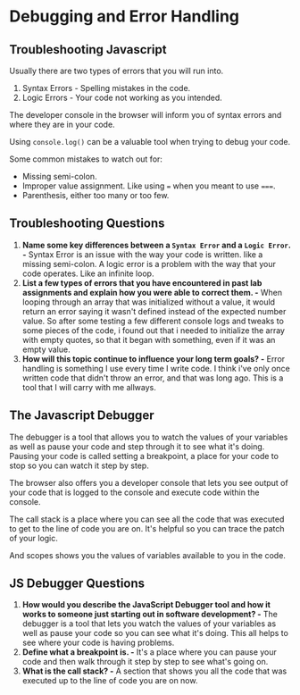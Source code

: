 # Debugging and Error Handling

## Troubleshooting Javascript

Usually there are two types of errors that you will run into.

1. Syntax Errors - Spelling mistakes in the code.
2. Logic Errors - Your code not working as you intended.

The developer console in the browser will inform you of syntax errors and where they are in your code.

Using `console.log()` can be a valuable tool when trying to debug your code.

Some common mistakes to watch out for:

* Missing semi-colon.
* Improper value assignment. Like using `=` when you meant to use `===`.
* Parenthesis, either too many or too few.

## Troubleshooting Questions

1. **Name some key differences between a `Syntax Error` and a `Logic Error`. -** Syntax Error is an issue with the way your code is written. like a missing semi-colon. A logic error is a problem with the way that your code operates. Like an infinite loop.
2. **List a few types of errors that you have encountered in past lab assignments and explain how you were able to correct them. -** When looping through an array that was initialized without a value, it would return an error saying it wasn't defined instead of the expected number value. So after some testing a few different console logs and tweaks to some pieces of the code, i found out that i needed to initialize the array with empty quotes, so that it began with something, even if it was an empty value.
3. **How will this topic continue to influence your long term goals? -** Error handling is something I use every time I write code. I think i've only once written code that didn't throw an error, and that was long ago. This is a tool that I will carry with me allways.

## The Javascript Debugger

The debugger is a tool that allows you to watch the values of your variables as well as pause your code and step through it to see what it's doing. Pausing your code is called setting a breakpoint, a place for your code to stop so you can watch it step by step.

The browser also offers you a developer console that lets you see output of your code that is logged to the console and execute code within the console.

The call stack is a place where you can see all the code that was executed to get to the line of code you are on. It's helpful so you can trace the patch of your logic.

And scopes shows you the values of variables available to you in the code.

## JS Debugger Questions

1. **How would you describe the JavaScript Debugger tool and how it works to someone just starting out in software development? -** The debugger is a tool that lets you watch the values of your variables as well as pause your code so you can see what it's doing. This all helps to see where your code is having problems.
2. **Define what a breakpoint is. -** It's a place where you can pause your code and then walk through it step by step to see what's going on.
3. **What is the call stack? -** A section that shows you all the code that was executed up to the line of code you are on now.